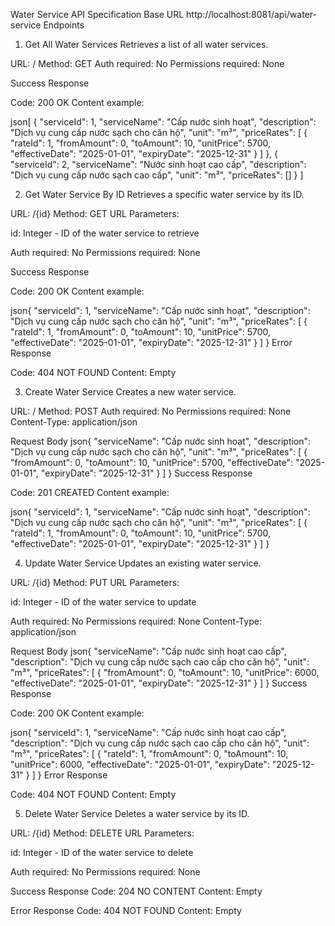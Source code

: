 Water Service API Specification
Base URL
http://localhost:8081/api/water-service
Endpoints
1. Get All Water Services
Retrieves a list of all water services.

URL: /
Method: GET
Auth required: No
Permissions required: None

Success Response

Code: 200 OK
Content example:

json[
  {
    "serviceId": 1,
    "serviceName": "Cấp nước sinh hoạt",
    "description": "Dịch vụ cung cấp nước sạch cho căn hộ",
    "unit": "m³",
    "priceRates": [
      {
        "rateId": 1,
        "fromAmount": 0,
        "toAmount": 10,
        "unitPrice": 5700,
        "effectiveDate": "2025-01-01",
        "expiryDate": "2025-12-31"
      }
    ]
  },
  {
    "serviceId": 2,
    "serviceName": "Nước sinh hoạt cao cấp",
    "description": "Dịch vụ cung cấp nước sạch cao cấp",
    "unit": "m³",
    "priceRates": []
  }
]

2. Get Water Service By ID
Retrieves a specific water service by its ID.

URL: /{id}
Method: GET
URL Parameters:

id: Integer - ID of the water service to retrieve


Auth required: No
Permissions required: None

Success Response

Code: 200 OK
Content example:

json{
  "serviceId": 1,
  "serviceName": "Cấp nước sinh hoạt",
  "description": "Dịch vụ cung cấp nước sạch cho căn hộ",
  "unit": "m³",
  "priceRates": [
    {
      "rateId": 1,
      "fromAmount": 0,
      "toAmount": 10,
      "unitPrice": 5700,
      "effectiveDate": "2025-01-01",
      "expiryDate": "2025-12-31"
    }
  ]
}
Error Response

Code: 404 NOT FOUND
Content: Empty


3. Create Water Service
Creates a new water service.

URL: /
Method: POST
Auth required: No
Permissions required: None
Content-Type: application/json

Request Body
json{
  "serviceName": "Cấp nước sinh hoạt",
  "description": "Dịch vụ cung cấp nước sạch cho căn hộ",
  "unit": "m³",
  "priceRates": [
    {
      "fromAmount": 0,
      "toAmount": 10,
      "unitPrice": 5700,
      "effectiveDate": "2025-01-01",
      "expiryDate": "2025-12-31"
    }
  ]
}
Success Response

Code: 201 CREATED
Content example:

json{
  "serviceId": 1,
  "serviceName": "Cấp nước sinh hoạt",
  "description": "Dịch vụ cung cấp nước sạch cho căn hộ",
  "unit": "m³",
  "priceRates": [
    {
      "rateId": 1,
      "fromAmount": 0,
      "toAmount": 10,
      "unitPrice": 5700,
      "effectiveDate": "2025-01-01",
      "expiryDate": "2025-12-31"
    }
  ]
}

4. Update Water Service
Updates an existing water service.

URL: /{id}
Method: PUT
URL Parameters:

id: Integer - ID of the water service to update


Auth required: No
Permissions required: None
Content-Type: application/json

Request Body
json{
  "serviceName": "Cấp nước sinh hoạt cao cấp",
  "description": "Dịch vụ cung cấp nước sạch cao cấp cho căn hộ",
  "unit": "m³",
  "priceRates": [
    {
      "fromAmount": 0,
      "toAmount": 10,
      "unitPrice": 6000,
      "effectiveDate": "2025-01-01",
      "expiryDate": "2025-12-31"
    }
  ]
}
Success Response

Code: 200 OK
Content example:

json{
  "serviceId": 1,
  "serviceName": "Cấp nước sinh hoạt cao cấp",
  "description": "Dịch vụ cung cấp nước sạch cao cấp cho căn hộ",
  "unit": "m³",
  "priceRates": [
    {
      "rateId": 1,
      "fromAmount": 0,
      "toAmount": 10,
      "unitPrice": 6000,
      "effectiveDate": "2025-01-01",
      "expiryDate": "2025-12-31"
    }
  ]
}
Error Response

Code: 404 NOT FOUND
Content: Empty


5. Delete Water Service
Deletes a water service by its ID.

URL: /{id}
Method: DELETE
URL Parameters:

id: Integer - ID of the water service to delete


Auth required: No
Permissions required: None

Success Response
    Code: 204 NO CONTENT
    Content: Empty

Error Response
    Code: 404 NOT FOUND
    Content: Empty